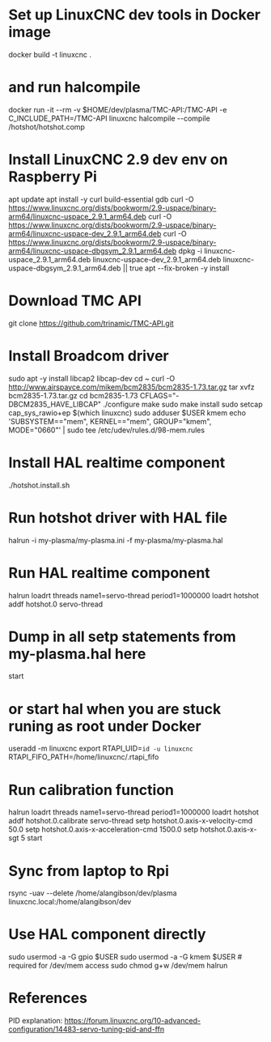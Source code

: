 # Set up LinuxCNC dev tools in Docker image
docker build -t linuxcnc .
# and run halcompile
docker run -it --rm -v $HOME/dev/plasma/TMC-API:/TMC-API -e C_INCLUDE_PATH=/TMC-API linuxcnc halcompile --compile /hotshot/hotshot.comp


# Install LinuxCNC 2.9 dev env on Raspberry Pi
apt update
apt install -y curl build-essential gdb
curl -O https://www.linuxcnc.org/dists/bookworm/2.9-uspace/binary-arm64/linuxcnc-uspace_2.9.1_arm64.deb
curl -O https://www.linuxcnc.org/dists/bookworm/2.9-uspace/binary-arm64/linuxcnc-uspace-dev_2.9.1_arm64.deb
curl -O https://www.linuxcnc.org/dists/bookworm/2.9-uspace/binary-arm64/linuxcnc-uspace-dbgsym_2.9.1_arm64.deb
dpkg -i linuxcnc-uspace_2.9.1_arm64.deb linuxcnc-uspace-dev_2.9.1_arm64.deb linuxcnc-uspace-dbgsym_2.9.1_arm64.deb || true
apt --fix-broken -y install


# Download TMC API
git clone https://github.com/trinamic/TMC-API.git


# Install Broadcom driver
sudo apt -y install libcap2 libcap-dev
cd ~
curl -O http://www.airspayce.com/mikem/bcm2835/bcm2835-1.73.tar.gz
tar xvfz bcm2835-1.73.tar.gz
cd bcm2835-1.73
CFLAGS="-DBCM2835_HAVE_LIBCAP" ./configure
make
sudo make install
sudo setcap cap_sys_rawio+ep $(which linuxcnc)
sudo adduser $USER kmem
echo 'SUBSYSTEM=="mem", KERNEL=="mem", GROUP="kmem", MODE="0660"' | sudo tee /etc/udev/rules.d/98-mem.rules


# Install HAL realtime component
./hotshot.install.sh


# Run hotshot driver with HAL file
halrun -i my-plasma/my-plasma.ini -f my-plasma/my-plasma.hal

# Run HAL realtime component
halrun
loadrt threads name1=servo-thread period1=1000000
loadrt hotshot
addf hotshot.0      servo-thread
# Dump in all setp statements from my-plasma.hal here
start
# or start hal when you are stuck runing as root under Docker
useradd -m linuxcnc
export RTAPI_UID=`id -u linuxcnc` RTAPI_FIFO_PATH=/home/linuxcnc/.rtapi_fifo


# Run calibration function
halrun
loadrt threads name1=servo-thread period1=1000000
loadrt hotshot
addf hotshot.0.calibrate              servo-thread
setp                hotshot.0.axis-x-velocity-cmd       50.0
setp                hotshot.0.axis-x-acceleration-cmd   1500.0
setp                hotshot.0.axis-x-sgt 5
start


# Sync from laptop to Rpi
rsync -uav --delete /home/alangibson/dev/plasma linuxcnc.local:/home/alangibson/dev


# Use HAL component directly
sudo usermod -a -G gpio $USER 
sudo usermod -a -G kmem $USER # required for /dev/mem access 
sudo chmod g+w /dev/mem
halrun


# References

PID explanation:
    https://forum.linuxcnc.org/10-advanced-configuration/14483-servo-tuning-pid-and-ffn